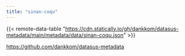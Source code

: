 ```yaml
---
title: "sinan-coqu"
---
```


{{< remote-data-table "https://cdn.statically.io/gh/dankkom/datasus-metadata/main/metadata/data/sinan-coqu.json" >}}

https://github.com/dankkom/datasus-metadata

